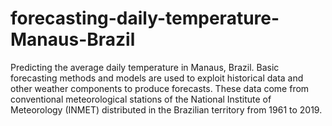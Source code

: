 # forecasting-daily-temperature-Manaus-Brazil
Predicting the average daily temperature in Manaus, Brazil. Basic forecasting methods and models are used to exploit historical data and other weather components to produce forecasts. These data come from conventional meteorological stations of the National Institute of Meteorology (INMET) distributed in the Brazilian territory from 1961 to 2019.
